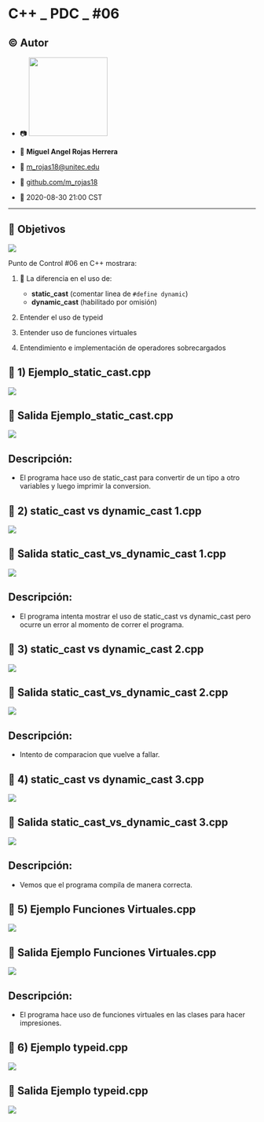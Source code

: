 # C++ _ PDC _ #06

## :copyright: Autor

- :camera: <img src="https://avatars0.githubusercontent.com/u/56422170?s=400&v=4" width="160px">

- :man: **Miguel Angel Rojas Herrera**
- :e-mail: m_rojas18@unitec.edu
- :link: [github.com/m_rojas18](https://github.com/m-rojas18)
- :calendar: 2020-08-30 21:00 CST

---
## :dart: Objetivos
![](Imagenes/c++.png)

Punto de Control #06 en C++ mostrara: 

1. :nut_and_bolt: La diferencia en el uso de:
   - **static_cast** (comentar linea de `#define dynamic`)
   - **dynamic_cast** (habilitado por omisión)
   
2. Entender el uso de typeid

3. Entender uso de funciones virtuales

4. Entendimiento e implementación de operadores sobrecargados

## :large_blue_circle: 1) Ejemplo_static_cast.cpp
![](Imagenes/Ejemplo_static_cast.png)
## :small_blue_diamond: Salida Ejemplo_static_cast.cpp
![](Imagenes/Salida_Ejemplo_static_cast.png)

## Descripción: 
 - El programa hace uso de static_cast para convertir de un tipo a otro variables y luego imprimir la conversion.
 
 ## :large_blue_circle: 2) static_cast vs dynamic_cast 1.cpp
 ![](Imagenes/static_cast_vs_dynamic_cast_1.png)
 ## :small_blue_diamond: Salida static_cast_vs_dynamic_cast 1.cpp
 ![](Imagenes/Salida_static_cast_vs_dynamic_cast_1.png)
 
 ## Descripción:
 - El programa intenta mostrar el uso de static_cast vs dynamic_cast pero ocurre un error al momento de correr el programa.
 
 ## :large_blue_circle: 3) static_cast vs dynamic_cast 2.cpp
   ![](Imagenes/static_cast_vs_dynamic_cast_2.png)
   
 ## :small_blue_diamond: Salida static_cast_vs_dynamic_cast 2.cpp
 ![](Imagenes/Salida_static_cast_vs_dynamic_cast_2.png)
 
 ## Descripción:
 - Intento de comparacion que vuelve a fallar.
 
  ## :large_blue_circle: 4) static_cast vs dynamic_cast 3.cpp
   ![](Imagenes/static_cast_vs_dynamic_cast_3.png)
   
 ## :small_blue_diamond: Salida static_cast_vs_dynamic_cast 3.cpp
 ![](Imagenes/Salida_static_cast_vs_dynamic_cast_3.png)
 
 ## Descripción:
 - Vemos que el programa compila de manera correcta.
 
 ## :large_blue_circle: 5) Ejemplo Funciones Virtuales.cpp
 ![](Imagenes/Ejemplo_funciones_virtuales.png)
 
 ## :small_blue_diamond: Salida Ejemplo Funciones Virtuales.cpp
 ![](Imagenes/Salida_ejemplo_funciones_virtuales.png)
 
 ## Descripción:
 - El programa hace uso de funciones virtuales en las clases para hacer impresiones.
 
 ## :large_blue_circle: 6) Ejemplo typeid.cpp
 ![](Imagenes/Ejemplo_typeid.png)
 
 ## :small_blue_diamond: Salida Ejemplo typeid.cpp
 ![](Imagenes/Salida_ejemplo_typeid.png)
